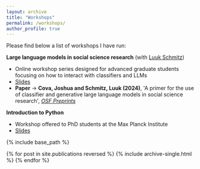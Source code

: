 ```yaml
---
layout: archive
title: "Workshops"
permalink: /workshops/
author_profile: true
---
```

Please find below a list of workshops I have run: 

**Large language models in social science research** (with [Luuk Schmitz](https://luukschmitz.com/))

* Online workshop series designed for advanced graduate students focusing on how to interact with classifiers and LLMs 
* [Slides](https://github.com/joshcova/LLMs-for-social-scientists)
* **Paper** &rarr; **Cova, Joshua and Schmitz, Luuk (2024)**, 'A primer for the use of classifier and generative large language models in social science research', [*OSF Preprints*](https://osf.io/preprints/osf/r3qng)

**Introduction to Python**

* Workshop offered to PhD students at the Max Planck Institute 
* [Slides](https://github.com/joshcova/Intro-to-Python)

{% include base_path %}

{% for post in site.publications reversed %}
  {% include archive-single.html %}
{% endfor %}

